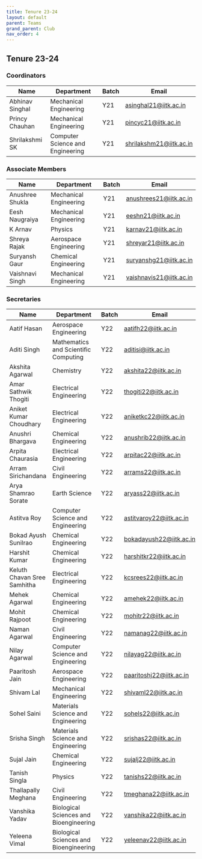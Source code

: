 ```yaml
---
title: Tenure 23-24
layout: default
parent: Teams
grand_parent: Club
nav_order: 4
---
```


## Tenure 23-24

### Coordinators

| Name            | Department                       | Batch | Email                                                     |
| --------------- | -------------------------------- | ----- | --------------------------------------------------------- |
| Abhinav Singhal | Mechanical Engineering           | Y21   | [asinghal21@iitk.ac.in](mailto:asinghal21@iitk.ac.in)     |
| Princy Chauhan  | Mechanical Engineering           | Y21   | [pincyc21@iitk.ac.in](mailto:pincyc21@iitk.ac.in)         |
| Shrilakshmi SK  | Computer Science and Engineering | Y21   | [shrilakshm21@iitk.ac.in](mailto:shrilakshm21@iitk.ac.in) |

### Associate Members

| Name            | Department             | Batch | Email                                                     |
| --------------- | ---------------------- | ----- | --------------------------------------------------------- |
| Anushree Shukla | Mechanical Engineering | Y21   | [anushrees21@iitk.ac.in](mailto:anushrees21@iitk.ac.in)   |
| Eesh Naugraiya  | Mechanical Engineering | Y21   | [eeshn21@iitk.ac.in](mailto:eeshn21@iitk.ac.in)           |
| K Arnav         | Physics                | Y21   | [karnav21@iitk.ac.in](mailto:karnav21@iitk.ac.in)         |
| Shreya Rajak    | Aerospace Engineering  | Y21   | [shreyar21@iitk.ac.in](mailto:shreyar21@iitk.ac.in)       |
| Suryansh Gaur   | Chemical Engineering   | Y21   | [suryanshg21@iitk.ac.in](mailto:suryanshg21@iitk.ac.in)   |
| Vaishnavi Singh | Mechanical Engineering | Y21   | [vaishnavis21@iitk.ac.in](mailto:vaishnavis21@iitk.ac.in) |

### Secretaries

| Name                        | Department                             | Batch | Email                                                     |
| --------------------------- | -------------------------------------- | ----- | --------------------------------------------------------- |
| Aatif Hasan                 | Aerospace Engineering                  | Y22   | [aatifh22@iitk.ac.in](mailto:aatifh22@iitk.ac.in)         |
| Aditi Singh                 | Mathematics and Scientific Computing   | Y22   | [aditisi@iitk.ac.in](mailto:aditisi22@iitk.ac.in)         |
| Akshita Agarwal             | Chemistry                              | Y22   | [akshita22@iitk.ac.in](mailto:akshita22@iitk.ac.in)       |
| Amar Sathwik Thogiti        | Electrical Engineering                 | Y22   | [thogiti22@iitk.ac.in](mailto:thogiti22@iitk.ac.in)       |
| Aniket Kumar Choudhary      | Electrical Engineering                 | Y22   | [aniketkc22@iitk.ac.in](mailto:aniketkc22@iitk.ac.in)     |
| Anushri Bhargava            | Chemical Engineering                   | Y22   | [anushrib22@iitk.ac.in](mailto:anushrib22@iitk.ac.in)     |
| Arpita Chaurasia            | Electrical Engineering                 | Y22   | [arpitac22@iitk.ac.in](mailto:arpitac22@iitk.ac.in)       |
| Arram Sirichandana          | Civil Engineering                      | Y22   | [arrams22@iitk.ac.in](mailto:arrams22@iitk.ac.in)         |
| Arya Shamrao Sorate         | Earth Science                          | Y22   | [aryass22@iitk.ac.in](mailto:aryass22@iitk.ac.in)         |
| Astitva Roy                 | Computer Science and Engineering       | Y22   | [astitvaroy22@iitk.ac.in](mailto:astitvaroy22@iitk.ac.in) |
| Bokad Ayush Sunilrao        | Chemical Engineering                   | Y22   | [bokadayush22@iitk.ac.in](mailto:bokadayush22@iitk.ac.in) |
| Harshit Kumar               | Chemical Engineering                   | Y22   | [harshitkr22@iitk.ac.in](mailto:harshitkr22@iitk.ac.in)   |
| Keluth Chavan Sree Samhitha | Electrical Engineering                 | Y22   | [kcsrees22@iitk.ac.in](mailto:kcsrees22@iitk.ac.in)       |
| Mehek Agarwal               | Chemical Engineering                   | Y22   | [amehek22@iitk.ac.in](mailto:amehek22@iitk.ac.in)         |
| Mohit Rajpoot               | Chemical Engineering                   | Y22   | [mohitr22@iitk.ac.in](mailto:mohitr22@iitk.ac.in)         |
| Naman Agarwal               | Civil Engineering                      | Y22   | [namanag22@iitk.ac.in](mailto:namanag22@iitk.ac.in)       |
| Nilay Agarwal               | Computer Science and Engineering       | Y22   | [nilayag22@iitk.ac.in](mailto:nilayag22@iitk.ac.in)       |
| Paaritosh Jain              | Aerospace Engineering                  | Y22   | [paaritoshj22@iitk.ac.in](mailto:paaritoshj22@iitk.ac.in) |
| Shivam Lal                  | Mechanical Engineering                 | Y22   | [shivaml22@iitk.ac.in](mailto:shivaml@iitk.ac.in)         |
| Sohel Saini                 | Materials Science and Engineering      | Y22   | [sohels22@iitk.ac.in](mailto:sohels22@iitk.ac.in)         |
| Srisha Singh                | Materials Science and Engineering      | Y22   | [srishas22@iitk.ac.in](mailto:srishas22@iitk.ac.in)       |
| Sujal Jain                  | Chemical Engineering                   | Y22   | [sujalj22@iitk.ac.in](mailto:sujalj22@iitk.ac.in)         |
| Tanish Singla               | Physics                                | Y22   | [tanishs22@iitk.ac.in](mailto:tanishs22@iitk.ac.in)       |
| Thallapally Meghana         | Civil Engineering                      | Y22   | [tmeghana22@iitk.ac.in](mailto:tmeghana22@iitk.ac.in)     |
| Vanshika Yadav              | Biological Sciences and Bioengineering | Y22   | [vanshika22@iitk.ac.in](mailto:vanshika22@iitk.ac.in)     |
| Yeleena Vimal               | Biological Sciences and Bioengineering | Y22   | [yeleenav22@iitk.ac.in](mailto:yeleenav22@iitk.ac.in)     |

